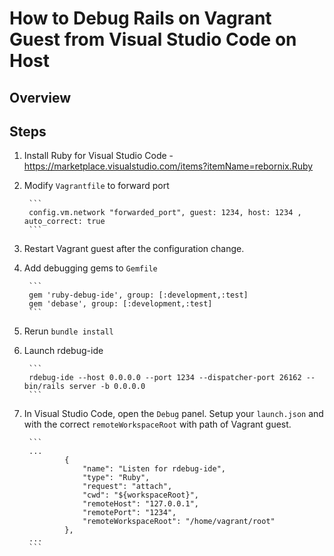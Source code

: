 # How to Debug Rails on Vagrant Guest from Visual Studio Code on Host

## Overview

## Steps

1. Install Ruby for Visual Studio Code - https://marketplace.visualstudio.com/items?itemName=rebornix.Ruby
1. Modify `Vagrantfile` to forward port

        ```
        config.vm.network "forwarded_port", guest: 1234, host: 1234 , auto_correct: true
        ```
1. Restart Vagrant guest after the configuration change.
1. Add debugging gems to `Gemfile`

        ```
        gem 'ruby-debug-ide', group: [:development,:test]
        gem 'debase', group: [:development,:test]
        ```
1. Rerun `bundle install`
1. Launch rdebug-ide

        ```
        rdebug-ide --host 0.0.0.0 --port 1234 --dispatcher-port 26162 -- bin/rails server -b 0.0.0.0
        ```
1. In Visual Studio Code, open the `Debug` panel.  Setup your `launch.json` and with the correct `remoteWorkspaceRoot` with path of Vagrant guest.

        ```
        ...
                {
                    "name": "Listen for rdebug-ide",
                    "type": "Ruby",
                    "request": "attach",
                    "cwd": "${workspaceRoot}",
                    "remoteHost": "127.0.0.1",
                    "remotePort": "1234",
                    "remoteWorkspaceRoot": "/home/vagrant/root"
                },
        ...
        ```
